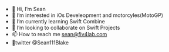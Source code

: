 - 👋 Hi, I’m Sean
- 👀 I’m interested in iOs Develeopment and motorcyles(MotoGP)
- 📖 I’m currently learning Swift Combine
- 💞️ I’m looking to collaborate on Swift Projects
- 📫 How to reach me sean@fiv4lab.com
- 🦉twitter @Sean111Blake

<!---
seanB888/seanB888 is a ✨ special ✨ repository because its `README.md` (this file) appears on your GitHub profile.
You can click the Preview link to take a look at your changes.
--->
